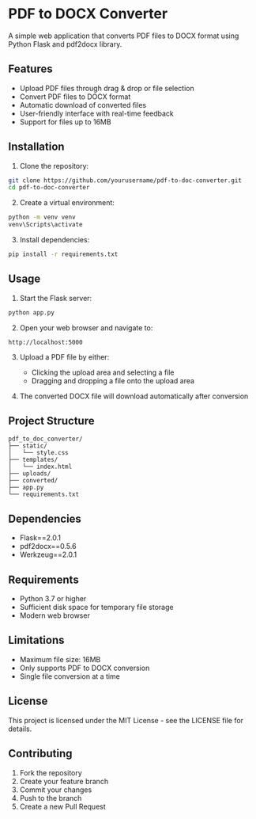 # PDF to DOCX Converter

A simple web application that converts PDF files to DOCX format using Python Flask and pdf2docx library.

## Features

- Upload PDF files through drag & drop or file selection
- Convert PDF files to DOCX format
- Automatic download of converted files
- User-friendly interface with real-time feedback
- Support for files up to 16MB

## Installation

1. Clone the repository:
```bash
git clone https://github.com/yourusername/pdf-to-doc-converter.git
cd pdf-to-doc-converter
```

2. Create a virtual environment:
```bash
python -m venv venv
venv\Scripts\activate
```

3. Install dependencies:
```bash
pip install -r requirements.txt
```

## Usage

1. Start the Flask server:
```bash
python app.py
```

2. Open your web browser and navigate to:
```
http://localhost:5000
```

3. Upload a PDF file by either:
   - Clicking the upload area and selecting a file
   - Dragging and dropping a file onto the upload area

4. The converted DOCX file will download automatically after conversion

## Project Structure

```
pdf_to_doc_converter/
├── static/
│   └── style.css
├── templates/
│   └── index.html
├── uploads/
├── converted/
├── app.py
└── requirements.txt
```

## Dependencies

- Flask==2.0.1
- pdf2docx==0.5.6
- Werkzeug==2.0.1

## Requirements

- Python 3.7 or higher
- Sufficient disk space for temporary file storage
- Modern web browser

## Limitations

- Maximum file size: 16MB
- Only supports PDF to DOCX conversion
- Single file conversion at a time

## License

This project is licensed under the MIT License - see the LICENSE file for details.

## Contributing

1. Fork the repository
2. Create your feature branch
3. Commit your changes
4. Push to the branch
5. Create a new Pull Request